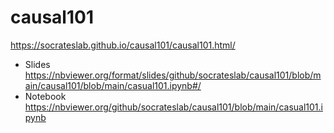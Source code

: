 # causal101


https://socrateslab.github.io/causal101/causal101.html/

- Slides https://nbviewer.org/format/slides/github/socrateslab/causal101/blob/main/causal101/blob/main/casual101.ipynb#/
- Notebook https://nbviewer.org/github/socrateslab/causal101/blob/main/casual101.ipynb
